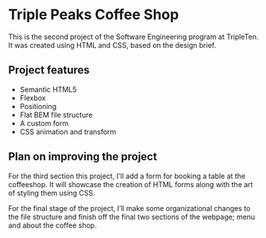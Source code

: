 # Triple Peaks Coffee Shop

This is the second project of the Software Engineering program at TripleTen. It was created using HTML and CSS, based on the design brief.

## Project features

- Semantic HTML5
- Flexbox
- Positioning
- Flat BEM file structure
- A custom form
- CSS animation and transform

## Plan on improving the project

For the third section this project, I'll add a form for booking a table at the coffeeshop. It will showcase the creation of HTML forms along with the art of styling them using CSS.

For the final stage of the project, I’ll make some organizational changes to the file structure and finish off the final two sections of the webpage; menu and about the coffee shop.
